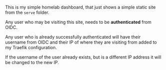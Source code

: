 This is my simple homelab dashboard, that just shows a simple static site from the `serve` folder.

Any user who may be visiting this site, needs to be **authenticated** from OIDC.

Any user who is already successfully authenticated will have their username from OIDC and their IP of where they are visiting from added to my Traefik configuration.

If the username of the user already exists, but is a different IP address it will be changed to the new IP.
